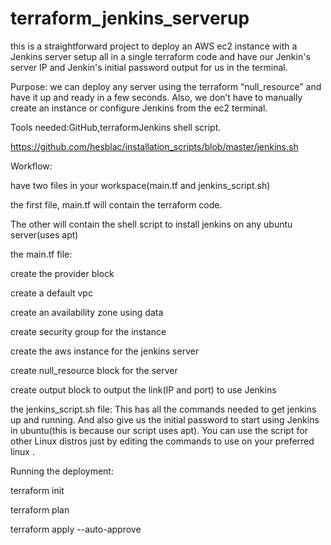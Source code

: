 # terraform_jenkins_serverup
this is a straightforward project to deploy an AWS ec2 instance with a Jenkins server setup all in a single terraform code and have our Jenkin's server IP and Jenkin's initial password output for us in the terminal.

Purpose: we can deploy any server using the terraform “null_resource” and have it up and ready in a few seconds. Also, we don’t have to manually create an instance or configure Jenkins from the ec2 terminal.

Tools needed:GitHub,terraformJenkins shell script.

https://github.com/hesblac/installation_scripts/blob/master/jenkins.sh

Workflow:

have two files in your workspace(main.tf and jenkins_script.sh)

the first file, main.tf will contain the terraform code.

The other will contain the shell script to install jenkins on any ubuntu server(uses apt)


the main.tf file:

create the provider block

create a default vpc

create an availability zone using data

create security group for the instance

create the aws instance for the jenkins server

create null_resource block for the server

create output block to output the link(IP and port) to use Jenkins

the jenkins_script.sh file: This has all the commands needed to get jenkins up and running. And also give us the initial password to start using Jenkins in ubuntu(this is because our script uses apt). You can use the script for other Linux distros just by editing the commands to use on your preferred linux .

Running the deployment:

terraform init

terraform plan

terraform apply --auto-approve

